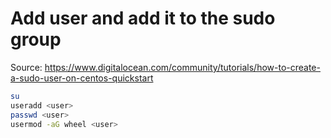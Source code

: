 # Add user and add it to the sudo group
Source: https://www.digitalocean.com/community/tutorials/how-to-create-a-sudo-user-on-centos-quickstart

```bash
su
useradd <user>
passwd <user>
usermod -aG wheel <user>
```

